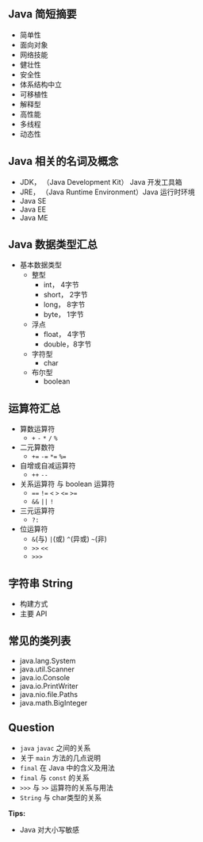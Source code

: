 
## Java 简短摘要
- 简单性
- 面向对象
- 网络技能
- 健壮性
- 安全性
- 体系结构中立
- 可移植性
- 解释型
- 高性能
- 多线程
- 动态性


## Java 相关的名词及概念
- JDK， （Java Development Kit） Java 开发工具箱
- JRE， （Java Runtime Environment）Java 运行时环境
- Java SE
- Java EE
- Java ME

## Java 数据类型汇总
- 基本数据类型
  - 整型
    - int，   4字节
    - short， 2字节
    - long，  8字节
    - byte，  1字节
  - 浮点
    - float， 4字节
    - double，8字节
  - 字符型
    - char
  - 布尔型
    - boolean

## 运算符汇总
- 算数运算符
  - `+` `-` `*` `/` `%`
- 二元算数符
  - `+=` `-=` `*=` `%=`
- 自增或自减运算符
  - `++` `--`
- 关系运算符 与 boolean 运算符
  - `==` `!=` `<` `>` `<=` `>=`
  - `&&` `||` `!`
- 三元运算符
  - `?:`
- 位运算符
  - `&`(与) `|`(或) `^`(异或) `~`(非)
  - `>>` `<<`
  - `>>>`

## 字符串 String

- 构建方式
- 主要 API

## 常见的类列表
- java.lang.System
- java.util.Scanner
- java.io.Console
- java.io.PrintWriter
- java.nio.file.Paths
- java.math.BigInteger





## Question
- `java` `javac` 之间的关系
- 关于 `main` 方法的几点说明
- `final` 在 Java 中的含义及用法
- `final` 与 `const` 的关系
- `>>>` 与 `>>` 运算符的关系与用法
- `String` 与 char类型的关系




**Tips:**
- Java 对大小写敏感
